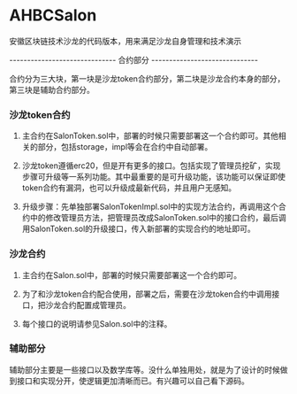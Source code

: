 # AHBCSalon
安徽区块链技术沙龙的代码版本，用来满足沙龙自身管理和技术演示

------------------------------ 合约部分 ------------------------------

合约分为三大块，第一块是沙龙token合约部分，第二块是沙龙合约本身的部分，第三块是辅助合约部分。

### 沙龙token合约

1. 主合约在SalonToken.sol中，部署的时候只需要部署这一个合约即可。其他相关的部分，包括storage，impl等会在合约中自动部署。

2. 沙龙token遵循erc20，但是开有更多的接口。包括实现了管理员挖矿，实现步骤可升级等一系列功能。其中最重要的是可升级功能，该功能可以保证即使token合约有漏洞，也可以升级成最新代码，并且用户无感知。

3. 升级步骤：先单独部署SalonTokenImpl.sol中的实现方法合约，再调用这个合约中的修改管理员方法，把管理员改成SalonToken.sol中的接口合约，最后调用SalonToken.sol的升级接口，传入新部署的实现合约的地址即可。

### 沙龙合约

1. 主合约在Salon.sol中，部署的时候只需要部署这一个合约即可。

2. 为了和沙龙token合约配合使用，部署之后，需要在沙龙token合约中调用接口，把沙龙合约配置成管理员。

3. 每个接口的说明请参见Salon.sol中的注释。

### 辅助部分

辅助部分主要是一些接口以及数学库等。没什么单独用处，就是为了设计的时候做到接口和实现分开，使逻辑更加清晰而已。有兴趣可以自己看下源码。